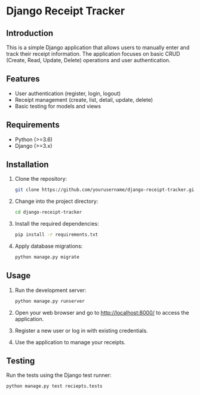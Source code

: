 # Django Receipt Tracker

## Introduction

This is a simple Django application that allows users to manually enter and track their receipt information. The application focuses on basic CRUD (Create, Read, Update, Delete) operations and user authentication.

## Features

- User authentication (register, login, logout)
- Receipt management (create, list, detail, update, delete)
- Basic testing for models and views

## Requirements

- Python (>=3.6)
- Django (>=3.x)

## Installation

1. Clone the repository:

    ```bash
    git clone https://github.com/yourusername/django-receipt-tracker.git
    ```

2. Change into the project directory:

    ```bash
    cd django-receipt-tracker
    ```

3. Install the required dependencies:

    ```bash
    pip install -r requirements.txt
    ```

4. Apply database migrations:

    ```bash
    python manage.py migrate
    ```

## Usage

1. Run the development server:

    ```bash
    python manage.py runserver
    ```

2. Open your web browser and go to [http://localhost:8000/](http://localhost:8000/) to access the application.

3. Register a new user or log in with existing credentials.

4. Use the application to manage your receipts.

## Testing

Run the tests using the Django test runner:

```bash
python manage.py test reciepts.tests
